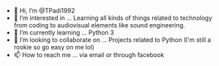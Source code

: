 - 👋 Hi, I’m @TPadi1992
- 👀 I’m interested in ... Learning all kinds of things related to technology from coding to audiovisual elements like sound engineering.
- 🌱 I’m currently learning ... Python 3
- 💞️ I’m looking to collaborate on ... Projects related to Python (I'm still a rookie so go easy on me lol)
- 📫 How to reach me ... via email or through facebook

<!---
TPadi1992/TPadi1992 is a ✨ special ✨ repository because its `README.md` (this file) appears on your GitHub profile.
You can click the Preview link to take a look at your changes.
--->
